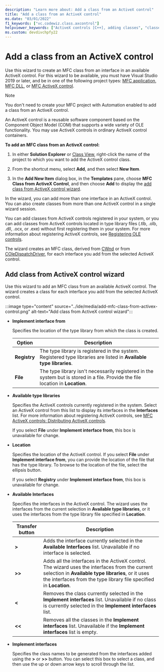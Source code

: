 ```yaml
---
description: "Learn more about: Add a class from an ActiveX control"
title: "Add a class from an ActiveX control"
ms.date: "03/01/2022"
f1_keywords: ["vc.codewiz.class.axcontrol"]
helpviewer_keywords: ["ActiveX controls [C++], adding classes", "classes [C++], creating", "ActiveX Control Wizard", "add class from ActiveX control wizard [C++]"]
ms.custom: devdivchpfy22
---
```

# Add a class from an ActiveX control

Use this wizard to create an MFC class from an interface in an available ActiveX control. For this wizard to be available, you must have Visual Studio 2019 or later, and be in one of the following project types: [MFC application](../mfc/reference/creating-an-mfc-application.md), [MFC DLL](../mfc/reference/creating-an-mfc-dll-project.md), or [MFC ActiveX control](../mfc/reference/creating-an-mfc-activex-control.md).

> [!NOTE]
> You don't need to create your MFC project with Automation enabled to add a class from an ActiveX control.

An ActiveX control is a reusable software component based on the Component Object Model (COM) that supports a wide variety of OLE functionality. You may use ActiveX controls in ordinary ActiveX control containers.

**To add an MFC class from an ActiveX control:**

1. In either **Solution Explorer** or [Class View](/visualstudio/ide/viewing-the-structure-of-code), right-click the name of the project to which you want to add the ActiveX control class.

1. From the shortcut menu, select **Add**, and then select **New Item**.

1. In the **Add New Item** dialog box, in the **Templates** pane, choose **MFC Class from ActiveX Control**, and then choose **Add** to display the [add class from ActiveX control wizard](#add-class-from-activex-control-wizard).

In the wizard, you can add more than one interface in an ActiveX control. You can also create classes from more than one ActiveX control in a single wizard session.

You can add classes from ActiveX controls registered in your system, or you can add classes from ActiveX controls located in type library files (.tlb, .olb, .dll, .ocx, or .exe) without first registering them in your system. For more information about registering ActiveX controls, see [Registering OLE controls](../mfc/reference/registering-ole-controls.md).

The wizard creates an MFC class, derived from [CWnd](../mfc/reference/cwnd-class.md) or from [COleDispatchDriver](../mfc/reference/coledispatchdriver-class.md), for each interface you add from the selected ActiveX control.

## Add class from ActiveX control wizard

Use this wizard to add an MFC class from an available ActiveX control. The wizard creates a class for each interface you add from the selected ActiveX control.

:::image type="content" source="../ide/media/add-mfc-class-from-activex-control.png" alt-text="Add class from ActiveX control wizard":::

- **Implement interface from**

  Specifies the location of the type library from which the class is created.

  |Option|Description|
  |------------|-----------------|
  |**Registry**|The type library is registered in the system. Registered type libraries are listed in **Available type libraries**.|
  |**File**|The type library isn't necessarily registered in the system but is stored in a file. Provide the file location in **Location**.|

- **Available type libraries**

  Specifies the ActiveX controls currently registered in the system. Select an ActiveX control from this list to display its interfaces in the **Interfaces** list. For more information about registering ActiveX controls, see [MFC ActiveX controls: Distributing ActiveX controls](../mfc/mfc-activex-controls-distributing-activex-controls.md).

  If you select **File** under **Implement interface from**, this box is unavailable for change.

- **Location**

  Specifies the location of the ActiveX control. If you select **File** under **Implement interface from**, you can provide the location of the file that has the type library. To browse to the location of the file, select the ellipsis button.

  If you select **Registry** under **Implement interface from**, this box is unavailable for change.

- **Available Interfaces**

  Specifies the interfaces in the ActiveX control. The wizard uses the interfaces from the current selection in **Available type libraries**, or it uses the interfaces from the type library file specified in **Location**.

  |Transfer button|Description|
  |---------------------|-----------------|
  |**>**|Adds the interface currently selected in the **Available Interfaces** list. Unavailable if no interface is selected.|
  |**>>**|Adds all the interfaces in the ActiveX control. The wizard uses the interfaces from the current selection in **Available type libraries**, or it uses the interfaces from the type library file specified in **Location**.|
  |**\<**|Removes the class currently selected in the **Implement interfaces** list. Unavailable if no class is currently selected in the **Implement interfaces** list.|
  |**\<\<**|Removes all the classes in the **Implement interfaces** list. Unavailable if the **Implement interfaces** list is empty.|

- **Implement interfaces**

  Specifies the class names to be generated from the interfaces added using the **>** or **>>** button. You can select this box to select a class, and then use the up or down arrow keys to scroll through the list.
